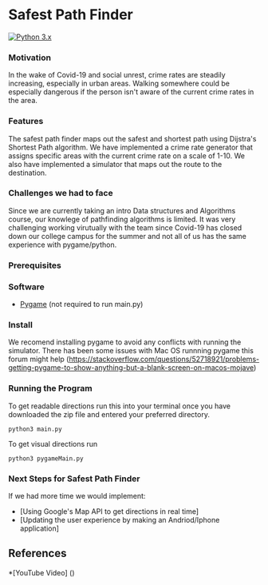 # Safest Path Finder

[![Python 3.x](https://img.shields.io/badge/python-3.x-blue.svg)](https://www.python.org/downloads/release/python-370/)

### Motivation

In the wake of Covid-19 and social unrest, crime rates are steadily increasing, especially in urban areas. Walking somewhere could be especially dangerous if the person isn't aware of the current crime rates in the area.

### Features

The safest path finder maps out the safest and shortest path using Dijstra's Shortest Path algorithm. We have implemented a crime rate generator that assigns specific areas with the current crime rate on a scale of 1-10. We also have implemented a simulator that maps out the route to the destination.

### Challenges we had to face

Since we are currently taking an intro Data structures and Algorithms course, our knowlege of pathfinding algorithms is limited. It was very challenging working virutually with the team since Covid-19 has closed down our college campus for the summer and not all of us has the same experience with pygame/python.

### Prerequisites
### Software

- [Pygame](https://www.pygame.org/) (not required to run main.py)

### Install
We recomend installing pygame to avoid any conflicts with running the simulator. There has been some issues with Mac OS runnning pygame this forum might help (https://stackoverflow.com/questions/52718921/problems-getting-pygame-to-show-anything-but-a-blank-screen-on-macos-mojave)

### Running the Program

To get readable directions run  this into your terminal once you have downloaded the zip file and entered your preferred directory.
```python3
python3 main.py
```

To get visual directions run
```python3
python3 pygameMain.py
```

### Next Steps for Safest Path Finder

If we had more time we would implement: 
- [Using Google's Map API to get directions in real time]
- [Updating the user experience by making an Andriod/Iphone application]



## References

*[YouTube Video] ()

